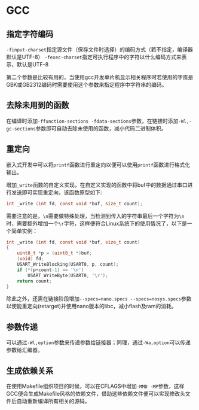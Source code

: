 # GCC

## 指定字符编码

`-finput-charset`指定源文件（保存文件时选择）的编码方式（若不指定，编译器默认是UTF-8）
`-fexec-charset`指定可执行程序中的字符以什么编码方式来表示，默认是UTF-8

第二个参数是比较有用的，当使用gcc开发单片机显示相关程序时若使用的字库是GBK或GB2312编码时需要使用这个参数来指定程序中字符串的编码。

## 去除未用到的函数

在编译时添加`-ffunction-sections -fdata-sections`参数，在链接时添加`-Wl,-gc-sections`参数即可自动去除未使用的函数，减小代码二进制体积。

## 重定向

嵌入式开发中可以将`printf`函数进行重定向以便可以使用`printf`函数进行格式化输出。

增加`_write`函数的自定义实现，在自定义实现的函数中将buf中的数据通过串口进行发送即可实现重定向，该函数原型如下:

```c
int _write (int fd, const void *buf, size_t count);
```

需要注意的是，`\n`需要做特殊处理，当检测到传入的字符串最后一个字符为`\n`时，需要额外增加一个`\r`字符，这样便符合Linux系统下的使用情况了，以下是一个简单实例：

```c
int _write (int fd, const void *buf, size_t count)
{
    uint8_t *p = (uint8_t *)buf;
    (void) fd;
    USART_WriteBlocking(USART0, p, count);
    if (*(p+count-1) == '\n')
        USART_WriteByte(USART0, '\r');
    return count;
}
```

除此之外，还需在链接阶段增加`--specs=nano.specs --specs=nosys.specs`参数以使能重定向(retarget)并使用nano版本的libc，减小flash及ram的消耗。

## 参数传递

可以通过`-Wl,option`参数来传递参数给链接器；同理，通过`-Wa,option`可以传递参数给汇编器。

## 生成依赖关系

在使用Makefile组织项目的时候，可以在CFLAGS中增加`-MMD -MP`参数，这样GCC便会生成Makefile风格的依赖文件，借助这些依赖文件便可以实现修改头文件后自动重新编译所有相关的源码。

